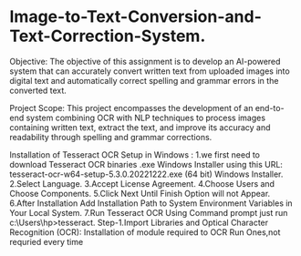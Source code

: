 # Image-to-Text-Conversion-and-Text-Correction-System.
Objective:
The objective of this assignment is to develop an AI-powered system that can accurately convert written text from uploaded images into digital text and automatically correct spelling and grammar errors in the converted text.

Project Scope:
This project encompasses the development of an end-to-end system combining OCR with NLP techniques to process images containing written text, extract the text, and improve its accuracy and readability through spelling and grammar corrections.

Installation of Tesseract OCR Setup in Windows :
1.we first need to download Tesseract OCR binaries .exe Windows Installer using this URL: tesseract-ocr-w64-setup-5.3.0.20221222.exe (64 bit) Windows Installer.
2.Select Language.
3.Accept License Agreement.
4.Choose Users and Choose Components.
5.Click Next Until Finish Option will not Appear.
6.After Installation Add Installation Path to System Environment Variables in Your Local System.
7.Run Tesseract OCR Using Command prompt just run c:\Users\hp>tesseract.
Step-1.Import Libraries and Optical Character Recognition (OCR):
Installation of module required to OCR Run Ones,not requried every time
